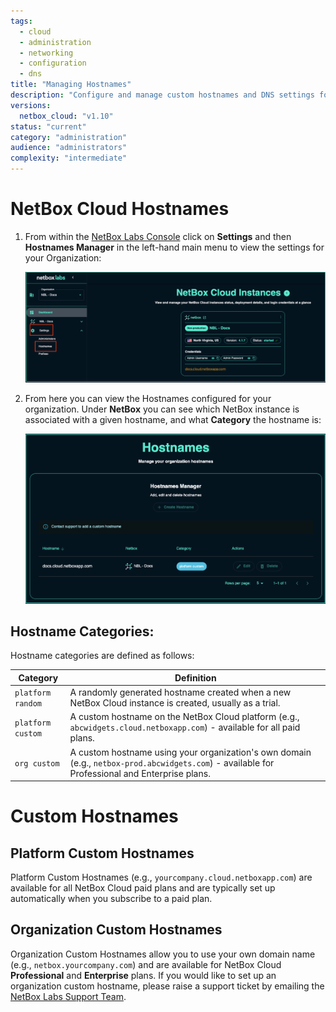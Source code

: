 ```yaml
---
tags:
  - cloud
  - administration
  - networking
  - configuration
  - dns
title: "Managing Hostnames"
description: "Configure and manage custom hostnames and DNS settings for your NetBox Cloud instance."
versions:
  netbox_cloud: "v1.10"
status: "current"
category: "administration"
audience: "administrators"
complexity: "intermediate"
---
```


# NetBox Cloud Hostnames

1. From within the [NetBox Labs Console](https://console.netboxlabs.com) click on **Settings** and then **Hostnames Manager** in the left-hand main menu to view the settings for your Organization: 

    ![netbox labs console](../images/console/settings.png)

2. From here you can view the Hostnames configured for your organization. Under **NetBox** you can see which NetBox instance is associated with a given hostname, and what **Category** the hostname is: 

    ![netbox labs console](../images/console/hostnames_view.png)


## Hostname Categories: 

Hostname categories are defined as follows: 

| Category | Definition | 
|----------|------------|
| `platform random` | A randomly generated hostname created when a new NetBox Cloud instance is created, usually as a trial. | 
| `platform custom` | A custom hostname on the NetBox Cloud platform (e.g., `abcwidgets.cloud.netboxapp.com`) - available for all paid plans. |   
| `org custom` | A custom hostname using your organization's own domain (e.g., `netbox-prod.abcwidgets.com`) - available for Professional and Enterprise plans. |  

# Custom Hostnames

## Platform Custom Hostnames
Platform Custom Hostnames (e.g., `yourcompany.cloud.netboxapp.com`) are available for all NetBox Cloud paid plans and are typically set up automatically when you subscribe to a paid plan.

## Organization Custom Hostnames 
Organization Custom Hostnames allow you to use your own domain name (e.g., `netbox.yourcompany.com`) and are available for NetBox Cloud **Professional** and **Enterprise** plans. If you would like to set up an organization custom hostname, please raise a support ticket by emailing the [NetBox Labs Support Team](mailto:support@netboxlabs.com). 
